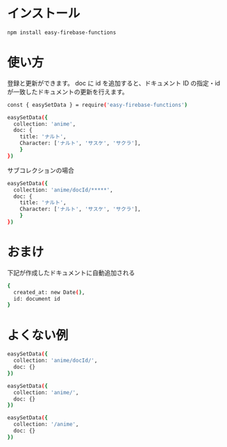 # インストール

```bash
npm install easy-firebase-functions
```

# 使い方

登録と更新ができます。
doc に id を追加すると、ドキュメント ID の指定・id が一致したドキュメントの更新を行えます。

```bash
const { easySetData } = require('easy-firebase-functions')

easySetData({
  collection: 'anime',
  doc: {
    title: 'ナルト',
    Character: ['ナルト', 'サスケ', 'サクラ'],
    }
})
```

サブコレクションの場合

```bash
easySetData({
  collection: 'anime/docId/*****',
  doc: {
    title: 'ナルト',
    Character: ['ナルト', 'サスケ', 'サクラ'],
    }
})
```

# おまけ

下記が作成したドキュメントに自動追加される

```bash
{
  created_at: new Date(),
  id: document id
}
```

# よくない例

```bash
easySetData({
  collection: 'anime/docId/',
  doc: {}
})

easySetData({
  collection: 'anime/',
  doc: {}
})

easySetData({
  collection: '/anime',
  doc: {}
})
```
